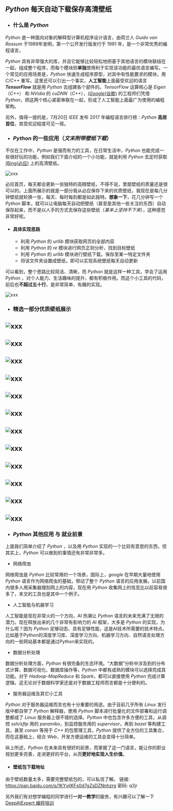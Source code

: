 ## _Python_ 每天自动下载保存高清壁纸
* ### 什么是 _Python_
_Python_ 是一种面向对象的解释型计算机程序设计语言，由荷兰人 _Guido van Rossum_ 于1989年发明，第一个公开发行版发行于 1991 年，是一个非常优秀的编程语言。

_Python_ 具有非常强大的库，并且它能够比较轻松地把基于其他语言的模块联结在一起，组成整个程序，而每个模块则**单独**使用利于实现该功能的最优语言编写。一个常见的应用场景是，_Python_ 快速生成程序原型，对其中有性能要求的模块，用 _C/C++_ 重写。这里还可以引出一个事实，**人工智能**上面最受欢迎的语言 **_TensorFlow_** 就是用 _Python_ 去组建各个部件的。_TensorFlow_ 运算核心是 _Eigen_（_C++_） 和 _NVidia_ 的 _cuDNN_（_C++_），[(_Google_(谷歌)](www.google.com) 的工程师们凭借 _Python_，把这两个核心紧密串联在一起，形成了人工智能上面最广为使用的编程架构。

另外，值得一提的是，7月20日 _IEEE_ 发布 2017 年编程语言排行榜：_Python_ **高居首位**，其受欢迎程度可见一斑。

* ### _Python_ 的一些应用（_文末附带壁纸下载_）
不仅在工作中，_Python_ 是强而有力的工具，在日常生活中，_Python_ 也能完成一些很好玩的功能，例如我们下面介绍的一个小功能，就是利用 _Python_ 去定时获取 [(Bing(必应)](www.bing.com) 上的高清壁纸。

![xxx](https://raw.githubusercontent.com/DeepAIExpert/Articles/master/Article1/python_pic1.PNG)

必应首页，每天都会更新一张独特的高精壁纸，不得不说，里面壁纸的质量还是很可以的。上面所展示的就是一部分我从必应保存下来的优质壁纸，我现在是每几分钟壁纸就轮换一张，每天、每时每刻都是如此独特。**想象一下**，花几分钟写一个 _Python_ 脚本，就可以让电脑每天自动把壁纸（甚至是其他一些关注的东西）自动保存起来，而不是以人手的方式去保存这些壁纸（_基本上坚持不下来_），这种感觉非常好呢。 

* #### 具体实现思路
  * 利用 _Python_ 的 _urllib_ 模块获取网页的全部内容
  * 利用 _Python_ 的 _re_ 模块进行网页正则分析，找到目标壁纸
  * 利用 _Python_ 的 _urllib_ 模块进行壁纸下载，保存至某一特定文件夹
  * 将该文件夹设置成壁纸，即可以实现系统壁纸每天自动更新
  
可以看到，整个思路比较简洁、清晰，而 _Python_ 就是这样一种工具，学会了运用 _Python_ ，对个人能力、生活趣味的提升，都有积极作用。而这个小工具的代码，前后也**不超过五十行**，是非常简单、有趣的实现。

![xxx](https://raw.githubusercontent.com/DeepAIExpert/Articles/master/Article1/python_pic2.PNG)




* ### 精选一部分优质壁纸展示

![xxx](https://raw.githubusercontent.com/DeepAIExpert/Articles/master/Article1/AmalfiCathedral_ZH-CN9007250446_1920x1080.jpg)
---




![xxx](https://raw.githubusercontent.com/DeepAIExpert/Articles/master/Article1/AeoniumLeaf_ZH-CN7490448951_1920x1080.jpg)
---




![xxx](https://raw.githubusercontent.com/DeepAIExpert/Articles/master/Article1/BingWallpaper-2017-03-12.jpg)
---




![xxx](https://raw.githubusercontent.com/DeepAIExpert/Articles/master/Article1/BlueMushroom_ZH-CN10091152411_1920x1080.jpg)
---




![xxx](https://raw.githubusercontent.com/DeepAIExpert/Articles/master/Article1/MesseHall_ZH-CN8032841463_1920x1080.jpg)
---




![xxx](https://raw.githubusercontent.com/DeepAIExpert/Articles/master/Article1/RoyalBarge_ZH-CN8556739705_1920x1080.jpg)
---




![xxx](https://raw.githubusercontent.com/DeepAIExpert/Articles/master/Article1/BingWallpaper-2017-05-14.jpg)
---




![xxx](https://raw.githubusercontent.com/DeepAIExpert/Articles/master/Article1/BingWallpaper-2017-05-16.jpg)
---




![xxx](https://raw.githubusercontent.com/DeepAIExpert/Articles/master/Article1/BigHornSheep_ZH-CN6358178150_1920x1080.jpg)
---




![xxx](https://raw.githubusercontent.com/DeepAIExpert/Articles/master/Article1/BingWallpaper-2016-03-21.jpg)
---




![xxx](https://raw.githubusercontent.com/DeepAIExpert/Articles/master/Article1/AustrianAlpineMarmots_ZH-CN10896836289_1920x1080.jpg)
---




![xxx](https://raw.githubusercontent.com/DeepAIExpert/Articles/master/Article1/WindmillLighthouse_ZH-CN12870536851_1920x1080.jpg)
---





* ### _Python_ 其他应用 与 就业前景
上面我们简单介绍了 _Python_ ，以及用 _Python_ 实现的一个比较有意思的东西，但其实上，_Python_ 可以做到的事情还有非常非常多。
  * 网络爬虫

网络爬虫是 _Python_ 比较常用的一个场景，国际上，_google_ 在早期大量地使用 _Python_ 语言作为网络爬虫的基础，带动了整个 _Python_ 语言的应用发展。以前国内很多人用采集器搜刮网上的内容，现在用 _Python_ 收集网上的信息比以前容易很多了，本文的工具也是其中一个例子。
  * 人工智能与机器学习

人工智能是现在非常火的一个方向，AI 热潮让 _Python_ 语言的未来充满了无限的潜力。现在释放出来的几个非常有影响力的 AI 框架，大多是 _Python_ 的实现，为什么呢？因为 _Python_ 足够动态、具有足够性能，这是AI技术所需要的技术特点。比如基于Python的深度学习库、深度学习方向、机器学习方向、自然语言处理方向的一些网站基本都是通过Python来实现的。
  * 数据分析处理

数据分析处理方面，_Python_ 有很完备的生态环境。“大数据”分析中涉及到的分布式计算、数据可视化、数据库操作等，_Python_ 中都有成熟的模块可以选择完成其功能。对于 _Hadoop-MapReduce_ 和 _Spark_，都可以直接使用 _Python_ 完成计算逻辑。这无论对于数据科学家还是对于数据工程师而言都是十分便利的。
  * 服务器运维及其它小工具

_Python_ 对于服务器运维而言也有十分重要的用途。由于目前几乎所有 _Linux_ 发行版中都自带了 _Python_ 解释器，使用 _Python_ 脚本进行批量化的文件部署和运行调整都成了 _Linux_ 服务器上很不错的选择。_Python_ 中也包含许多方便的工具，从调控 _ssh/sftp_ 用的 _paramiko_，到监控服务用的 _supervisor_，再到 _bazel_ 等构建工具，甚至 _conan_ 等用于 _C++_ 的包管理工具，_Python_ 提供了全方位的工具集合，而在这基础上，结合 _Web_，开发方便运维的工具会变得十分简单。

纵上所述，_Python_ 在未来具有很好的前景，而掌握了这一门语言，能让你的职业规划更多完善，走进更好的平台，从而**更好地实现人生价值**。

* #### 壁纸包下载地址
由于壁纸数量太多，需要完整壁纸包的，可以私信了解。
链接: https://pan.baidu.com/s/1KYvjlKFs0d7gZsDZNnhzrg 密码: q2jr

另外我们有对想学编程的同学进行**一对一教学**的服务，有兴趣可以了解一下 [DeepAIExpert 编程培训](www.deepaiexpert.cn)



